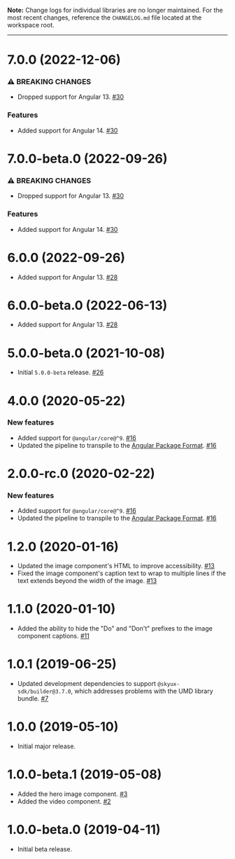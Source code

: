 **Note:** Change logs for individual libraries are no longer maintained. For the most recent changes, reference the `CHANGELOG.md` file located at the workspace root.

___
# 7.0.0 (2022-12-06)

### ⚠ BREAKING CHANGES

- Dropped support for Angular 13. [#30](https://github.com/blackbaud/skyux-lib-media/pull/30)

### Features

- Added support for Angular 14. [#30](https://github.com/blackbaud/skyux-lib-media/pull/30)

# 7.0.0-beta.0 (2022-09-26)

### ⚠ BREAKING CHANGES

- Dropped support for Angular 13. [#30](https://github.com/blackbaud/skyux-lib-media/pull/30)

### Features

- Added support for Angular 14. [#30](https://github.com/blackbaud/skyux-lib-media/pull/30)

# 6.0.0 (2022-09-26)

- Added support for Angular 13. [#28](https://github.com/blackbaud/skyux-lib-media/pull/28)

# 6.0.0-beta.0 (2022-06-13)

- Added support for Angular 13. [#28](https://github.com/blackbaud/skyux-lib-media/pull/28)

# 5.0.0-beta.0 (2021-10-08)

- Initial `5.0.0-beta` release. [#26](https://github.com/blackbaud/skyux-lib-media/pull/26)

# 4.0.0 (2020-05-22)

### New features

- Added support for `@angular/core@^9`. [#16](https://github.com/blackbaud/skyux-lib-media/pull/16)
- Updated the pipeline to transpile to the [Angular Package Format](https://docs.google.com/document/d/1CZC2rcpxffTDfRDs6p1cfbmKNLA6x5O-NtkJglDaBVs/preview). [#16](https://github.com/blackbaud/skyux-lib-media/pull/16)

# 2.0.0-rc.0 (2020-02-22)

### New features

- Added support for `@angular/core@^9`. [#16](https://github.com/blackbaud/skyux-lib-media/pull/16)
- Updated the pipeline to transpile to the [Angular Package Format](https://docs.google.com/document/d/1CZC2rcpxffTDfRDs6p1cfbmKNLA6x5O-NtkJglDaBVs/preview). [#16](https://github.com/blackbaud/skyux-lib-media/pull/16)

# 1.2.0 (2020-01-16)

- Updated the image component's HTML to improve accessibility. [#13](https://github.com/blackbaud/skyux-lib-media/pull/13)
- Fixed the image component's caption text to wrap to multiple lines if the text extends beyond the width of the image. [#13](https://github.com/blackbaud/skyux-lib-media/pull/13)

# 1.1.0 (2020-01-10)

- Added the ability to hide the "Do" and "Don't" prefixes to the image component captions. [#11](https://github.com/blackbaud/skyux-lib-media/pull/11)

# 1.0.1 (2019-06-25)

- Updated development dependencies to support `@skyux-sdk/builder@3.7.0`, which addresses problems with the UMD library bundle. [#7](https://github.com/blackbaud/skyux-lib-media/pull/7)

# 1.0.0 (2019-05-10)

- Initial major release.

# 1.0.0-beta.1 (2019-05-08)

- Added the hero image component. [#3](https://github.com/blackbaud/skyux-lib-media/pull/3)
- Added the video component. [#2](https://github.com/blackbaud/skyux-lib-media/pull/2)

# 1.0.0-beta.0 (2019-04-11)

- Initial beta release.
